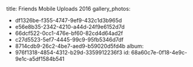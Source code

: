 title: Friends Mobile Uploads 2016
gallery_photos:
  - df1326be-f355-4747-9ef9-432c1d3b965d
  - e56e8b35-2342-4210-a44d-24f9e6152d7d
  - 66dcf522-0cc1-476e-bf60-82cd4d64ad2f
  - c27d5523-5ef7-4445-99c9-95fb5346d7df
  - 8714cdb9-26c2-4be7-aed9-b59020d5fd4b
album:
  - 976f1318-4854-4312-b29d-3359912236f3
id: 68a60c7e-0f18-4e9c-9e1c-a5df1584b541
